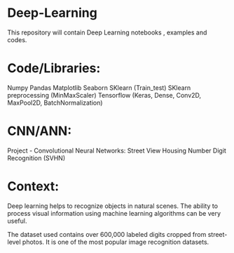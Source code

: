 # Deep-Learning
This repository will contain Deep Learning notebooks , examples and codes.

# Code/Libraries:
  Numpy
  Pandas
  Matplotlib
  Seaborn
  SKlearn (Train_test)
  SKlearn preprocessing (MinMaxScaler)
  Tensorflow (Keras, Dense, Conv2D, MaxPool2D, BatchNormalization)
  
  
# CNN/ANN:
Project - Convolutional Neural Networks: Street View Housing Number Digit Recognition (SVHN)

# Context:
Deep learning helps to recognize objects in natural scenes. The ability to process visual information using machine learning algorithms can be very useful.

The dataset used contains over 600,000 labeled digits cropped from street-level photos. It is one of the most popular image recognition datasets.
